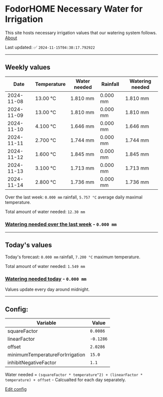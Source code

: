 # FodorHOME Necessary Water for Irrigation

This site hosts necessary irrigation values that our watering system follows. [About](https://github.com/redyau/irrigation)

Last updated: ✅ `2024-11-15T04:38:17.792922`

---

## Weekly values

| Date | Temperature | Water needed | Rainfall | Watering needed |
|-----|-----|-----|-----|-----|
| 2024-11-08 | 13.00 °C | 1.810 mm | 0.000 mm | 1.810 mm |
| 2024-11-09 | 13.00 °C | 1.810 mm | 0.000 mm | 1.810 mm |
| 2024-11-10 | 4.100 °C | 1.646 mm | 0.000 mm | 1.646 mm |
| 2024-11-11 | 2.700 °C | 1.744 mm | 0.000 mm | 1.744 mm |
| 2024-11-12 | 1.600 °C | 1.845 mm | 0.000 mm | 1.845 mm |
| 2024-11-13 | 3.100 °C | 1.713 mm | 0.000 mm | 1.713 mm |
| 2024-11-14 | 2.800 °C | 1.736 mm | 0.000 mm | 1.736 mm |


Over the last week: `0.000 mm` rainfall, `5.757 °C` average daily maximal temperature.

Total amount of water needed: `12.30 mm`

### [Watering needed over the last week](lastweek.txt) - `0.000 mm`

---

## Today's values

Today's forecast: `0.000 mm` rainfall, `7.200 °C` maximum temperature.

Total amount of water needed: `1.549 mm`

### [Watering needed today](today.txt) - `0.000 mm`

Values update every day around midnight.

---

## Config:

| Variable | Value |
|-----|-----|
| squareFactor | `0.0086` |
| linearFactor | `-0.1286` |
| offset | `2.0286` |
| minimumTemperatureForIrrigation | `15.0` |
| inhibitNegativeFactor | `1.1` |

Water needed = `(squareFactor * temperature^2) + (linearFactor * temperature) + offset` - Calcualted for each day separately.

[Edit config](https://github.com/RedyAu/irrigation/edit/main/config.json)
